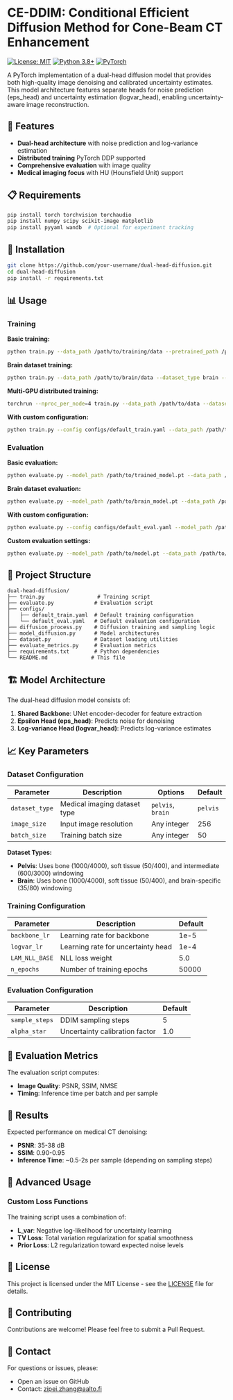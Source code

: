 # CE-DDIM: Conditional Efficient Diffusion Method for Cone-Beam CT Enhancement

[![License: MIT](https://img.shields.io/badge/License-MIT-yellow.svg)](https://opensource.org/licenses/MIT)
[![Python 3.8+](https://img.shields.io/badge/python-3.8+-blue.svg)](https://www.python.org/downloads/release/python-380/)
[![PyTorch](https://img.shields.io/badge/PyTorch-1.9+-red.svg)](https://pytorch.org/)

A PyTorch implementation of a dual-head diffusion model that provides both high-quality image denoising and calibrated uncertainty estimates. This model architecture features separate heads for noise prediction (eps_head) and uncertainty estimation (logvar_head), enabling uncertainty-aware image reconstruction.

## 🚀 Features

- **Dual-head architecture** with noise prediction and log-variance estimation
- **Distributed training** PyTorch DDP supported
- **Comprehensive evaluation** with image quality
- **Medical imaging focus** with HU (Hounsfield Unit) support

## 📋 Requirements

```bash
pip install torch torchvision torchaudio
pip install numpy scipy scikit-image matplotlib
pip install pyyaml wandb  # Optional for experiment tracking
```

## 🔧 Installation

```bash
git clone https://github.com/your-username/dual-head-diffusion.git
cd dual-head-diffusion
pip install -r requirements.txt
```

## 📊 Usage

### Training

**Basic training:**
```bash
python train.py --data_path /path/to/training/data --pretrained_path /path/to/single_head_model.pt
```

**Brain dataset training:**
```bash
python train.py --data_path /path/to/brain/data --dataset_type brain --pretrained_path /path/to/model.pt
```

**Multi-GPU distributed training:**
```bash
torchrun --nproc_per_node=4 train.py --data_path /path/to/data --dataset_type pelvis --use_wandb --experiment_name my_experiment
```

**With custom configuration:**
```bash
python train.py --config configs/default_train.yaml --data_path /path/to/data --dataset_type brain
```

### Evaluation

**Basic evaluation:**
```bash
python evaluate.py --model_path /path/to/trained_model.pt --data_path /path/to/test/data
```

**Brain dataset evaluation:**
```bash
python evaluate.py --model_path /path/to/brain_model.pt --data_path /path/to/brain/data --dataset_type brain
```

**With custom configuration:**
```bash
python evaluate.py --config configs/default_eval.yaml --model_path /path/to/model.pt --data_path /path/to/data --dataset_type brain
```

**Custom evaluation settings:**
```bash
python evaluate.py --model_path /path/to/model.pt --data_path /path/to/data --dataset_type pelvis --sample_steps 20 --batch_size 10
```

## 📁 Project Structure

```
dual-head-diffusion/
├── train.py                 # Training script
├── evaluate.py             # Evaluation script
├── configs/
│   ├── default_train.yaml  # Default training configuration
│   └── default_eval.yaml   # Default evaluation configuration
├── diffusion_process.py    # Diffusion training and sampling logic
├── model_diffusion.py      # Model architectures
├── dataset.py              # Dataset loading utilities
├── evaluate_metrics.py     # Evaluation metrics
├── requirements.txt        # Python dependencies
└── README.md              # This file
```

## 🏗️ Model Architecture

The dual-head diffusion model consists of:

1. **Shared Backbone**: UNet encoder-decoder for feature extraction
2. **Epsilon Head (eps_head)**: Predicts noise for denoising 
3. **Log-variance Head (logvar_head)**: Predicts log-variance estimates 

<!-- ### Training Strategy

1. **Pre-training**: Train single-head model for noise prediction
2. **Dual-head initialization**: Load pre-trained weights and add log-variance head
3. **log-variance training**: Freeze eps_head, train backbone + logvar_head with log-variance loss -->

## 📈 Key Parameters

### Dataset Configuration

| Parameter | Description | Options | Default |
|-----------|-------------|---------|---------|
| `dataset_type` | Medical imaging dataset type | `pelvis`, `brain` | `pelvis` |
| `image_size` | Input image resolution | Any integer | 256 |
| `batch_size` | Training batch size | Any integer | 50 |

**Dataset Types:**
- **Pelvis**: Uses bone (1000/4000), soft tissue (50/400), and intermediate (600/3000) windowing
- **Brain**: Uses bone (1000/4000), soft tissue (50/400), and brain-specific (35/80) windowing

### Training Configuration

| Parameter | Description | Default |
|-----------|-------------|---------|
| `backbone_lr` | Learning rate for backbone | 1e-5 |
| `logvar_lr` | Learning rate for uncertainty head | 1e-4 |
| `LAM_NLL_BASE` | NLL loss weight | 5.0 |
| `n_epochs` | Number of training epochs | 50000 |

### Evaluation Configuration

| Parameter | Description | Default |
|-----------|-------------|---------|
| `sample_steps` | DDIM sampling steps | 5 |
| `alpha_star` | Uncertainty calibration factor | 1.0 |

## 🔬 Evaluation Metrics

The evaluation script computes:

- **Image Quality**: PSNR, SSIM, NMSE
- **Timing**: Inference time per batch and per sample

## 🎯 Results

Expected performance on medical CT denoising:
- **PSNR**: 35-38 dB
- **SSIM**: 0.90-0.95
- **Inference Time**: ~0.5-2s per sample (depending on sampling steps)

## 🔧 Advanced Usage

### Custom Loss Functions

The training script uses a combination of:
- **L_var**: Negative log-likelihood for uncertainty learning
- **TV Loss**: Total variation regularization for spatial smoothness
- **Prior Loss**: L2 regularization toward expected noise levels
<!-- 
### Uncertainty Calibration

The `alpha_star` parameter scales predicted uncertainties for proper calibration:
```python
# Fit alpha_star automatically
python evaluate.py --fit_alpha_star --model_path model.pt --data_path data/

# Use specific alpha_star value
python evaluate.py --alpha_star 1.2 --model_path model.pt --data_path data/
``` -->

<!-- ## 📚 Citation

If you use this code in your research, please cite:

```bibtex
@article{your_paper_2024,
  title={Dual-Head Diffusion Models for Uncertainty-Aware Image Denoising},
  author={Your Name and Co-authors},
  journal={Your Journal},
  year={2024}
}
``` -->

## 📄 License

This project is licensed under the MIT License - see the [LICENSE](LICENSE) file for details.

## 🤝 Contributing

Contributions are welcome! Please feel free to submit a Pull Request.

## 📧 Contact

For questions or issues, please:
- Open an issue on GitHub
- Contact: zipei.zhang@aalto.fi